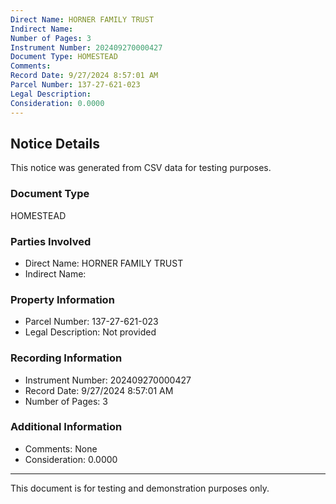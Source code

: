 ```yaml
---
Direct Name: HORNER FAMILY TRUST
Indirect Name: 
Number of Pages: 3
Instrument Number: 202409270000427
Document Type: HOMESTEAD
Comments: 
Record Date: 9/27/2024 8:57:01 AM
Parcel Number: 137-27-621-023
Legal Description: 
Consideration: 0.0000
---
```


## Notice Details

This notice was generated from CSV data for testing purposes.

### Document Type
HOMESTEAD

### Parties Involved
- Direct Name: HORNER FAMILY TRUST
- Indirect Name: 

### Property Information
- Parcel Number: 137-27-621-023
- Legal Description: Not provided

### Recording Information
- Instrument Number: 202409270000427
- Record Date: 9/27/2024 8:57:01 AM
- Number of Pages: 3

### Additional Information
- Comments: None
- Consideration: 0.0000

---

This document is for testing and demonstration purposes only.
